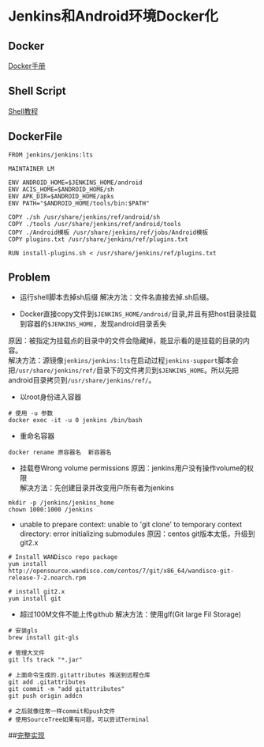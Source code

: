 ﻿# Jenkins和Android环境Docker化

## Docker
[Docker手册](https://yeasy.gitbooks.io/docker_practice/introduction/)

## Shell Script
[Shell教程](https://www.runoob.com/linux/linux-shell.html)

## DockerFile

```
FROM jenkins/jenkins:lts

MAINTAINER LM

ENV ANDROID_HOME=$JENKINS_HOME/android
ENV ACIS_HOME=$ANDROID_HOME/sh
ENV APK_DIR=$ANDROID_HOME/apks
ENV PATH="$ANDROID_HOME/tools/bin:$PATH"

COPY ./sh /usr/share/jenkins/ref/android/sh
COPY ./tools /usr/share/jenkins/ref/android/tools
COPY ./Android模板 /usr/share/jenkins/ref/jobs/Android模板
COPY plugins.txt /usr/share/jenkins/ref/plugins.txt

RUN install-plugins.sh < /usr/share/jenkins/ref/plugins.txt
```

## Problem

- 运行shell脚本去掉sh后缀
解决方法：文件名直接去掉.sh后缀。

- Docker直接copy文件到```$JENKINS_HOME/android/```目录,并且有把host目录挂载到容器的```$JENKINS_HOME```，发现android目录丢失

原因：被指定为挂载点的目录中的文件会隐藏掉，能显示看的是挂载的目录的内容。<br/>
解决方法：源镜像```jenkins/jenkins:lts```在启动过程```jenkins-support```脚本会把```/usr/share/jenkins/ref/```目录下的文件拷贝到```$JENKINS_HOME```。所以先把android目录拷贝到```/usr/share/jenkins/ref/```。
 
- 以root身份进入容器

```
# 使用 -u 参数
docker exec -it -u 0 jenkins /bin/bash
```

- 重命名容器

```
docker rename 原容器名  新容器名
```

- 挂载卷Wrong volume permissions
原因：jenkins用户没有操作volume的权限<br/>
解决方法：先创建目录并改变用户所有者为jenkins
```
mkdir -p /jenkins/jenkins_home
chown 1000:1000 /jenkins
```

- unable to prepare context: unable to 'git clone' to temporary context directory: error initializing submodules
原因：centos git版本太低，升级到git2.x
```
# Install WANDisco repo package
yum install http://opensource.wandisco.com/centos/7/git/x86_64/wandisco-git-release-7-2.noarch.rpm

# install git2.x
yum install git
```

- 超过100M文件不能上传github
解决方法：使用glf(Git large Fil Storage)

```
# 安装gls
brew install git-gls

# 管理大文件
git lfs track "*.jar"

# 上面命令生成的.gitattributes 推送到远程仓库
git add .gitattributes
git commit -m "add gitattributes"
git push origin addcn

# 之后就像往常一样commit和push文件
# 使用SourceTree如果有问题，可以尝试Terminal
```

##[完整实现](https://github.com/wslaimin/JADocker)